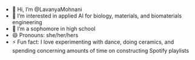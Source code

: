 - 👋 Hi, I’m @LavanyaMohnani
- 👀 I’m interested in applied AI for biology, materials, and biomaterials engineering
- 🌱 I’m a sophomore in high school
- 😄 Pronouns: she/her/hers
- ⚡ Fun fact: I love experimenting with dance, doing ceramics, and spending concerning amounts of time on constructing Spotify playlists
